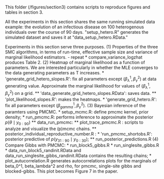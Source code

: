 This folder (/figures/section3) contains scripts to reproduce figures and tables in section 3.

All the experiments in this section shares the same running simulated data example: the evolution of an infectious disease on 100 heterogenous individuals over the course of 90 days. 
"setup_hetero.R" generates the simulated dataset and saves it at "data_setup_hetero.RData."

Experiments in this section serve three purposes.
(1) Properties of the three SMC algorithms, in terms of run-time, effective sample size and variance of marginal likelihood estimators. 
	- repeat 
	* compare_variance_logzhat produces Table 2. 
(2) Heatmap of marginal likelihood as a function of parameters. We are interested particularly in whether the MLE converges to the data generating parameters as T increases.
	* 'generate_grid_hetero_slopes.R': fix all parameters except $(\beta_{\lambda}^1, \beta_{\gamma}^2)$ at data generating value. Approximate the marginal likelihood for values of $(\beta_{\lambda}^1, \beta_{\gamma}^2)$ on a grid. 
		** 'data_generate_grid_hetero_slopes.RData': saves data.
		** 'plot_likelihood_slopes.R': makes the heatmaps.
	* 'generate_grid_hetero.R': fix all parameters except $(\beta_{gamma}^1, \beta_{\gamma}^2)$.
(3) Bayesian inference of the paramters using PMCMC. 
	* setup_mcmc.R: define pmcmc kernel, prior density;
	* run_pmcmc.R: performs inference to approximate the posterior $p(\theta\mid y_{0:90})$
		** data_run_pmcmc:
		** plot_trace_pmcmc.R : scripts to analyze and visualize the (p)mcmc chains.
		** posterior_individual_reproductive_number.R : 
	* 'run_pmcmc_shortobs.R': posterior predictive of $p(y_{31:90} \mid y_{0:30})$;
		** run_posterior_predictions.R 
(4) Compare Gibbs with PMCMC:
	* run_block5_gibbs.R
	* run_singlesite_gibbs.R
	* data_run_block5_randinit.RData and data_run_singlesite_gibbs_randinit.RData contains the resulting chains;
	* plot_autucorrelation.R generates autocorrelations plots for the marginals of beta_0^1, beta_lambda^2 and rho, for pmcmc, single-site gibbs and blocked-gibbs. This plot becomes Figure 7 in the paper.
